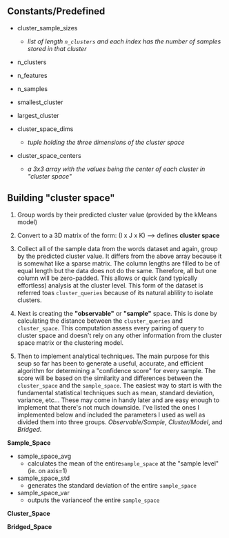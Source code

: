 ## Constants/Predefined

- cluster_sample_sizes
    - *list of length `n_clusters` and
each index has the number of samples stored
in that cluster*
- n_clusters
- n_features
- n_samples
- smallest_cluster
- largest_cluster
- cluster_space_dims
    - *tuple holding the three dimensions
    of the cluster space*

- cluster_space_centers
    - *a 3x3 array with the values being the
    center of each cluster in "cluster space"*


## Building "cluster space"
1. Group words by their predicted cluster value (provided by the kMeans model)

2. Convert to a 3D matrix of the form: (I x J x K) --> defines **cluster space**

3. Collect all of the sample data from the words dataset and again, group by
the predicted cluster value. It differs from the above array because it is
somewhat like a sparse matrix. The column lengths are filled to be of equal length
but the data does not do the same. Therefore, all but one column will be zero-padded.
This allows or quick (and typically effortless) analysis at the cluster level. This
form of the dataset is referred toas `cluster_queries` because of its natural ablility
to isolate clusters.

4. Next is creating the **"observable"** or **"sample"** space. This is done by calculating
the distance between the `cluster_queries` and `cluster_space`. This computation assess
every pairing of query to cluster space and doesn't rely on any other information from
the cluster space matrix or the clustering model.

5. Then to implement analytical techniques. The main purpose for this seup so far
has been to generate a useful, accurate, and efficient algorithm for determining
a "confidence score" for every sample. The score will be based on the similarity
and differences between the `cluster_space` and the `sample_space`. The easiest way to
start is with the fundamental statistical techniques such as mean, standard deviation,
variance, etc... These may come in handy later and are easy enough to implement that
there's not much downside. I've listed the ones I implemented below and included
the parameters I used as well as divided them into three groups. *Observable/Sample*,
*Cluster/Model*, and *Bridged*.

**Sample_Space**
- sample_space_avg
    - calculates the mean of the entire`sample_space` at the "sample level" (ie. on axis=1)
- sample_space_std
    - generates the standard deviation of the entire `sample_space`
- sample_space_var
    - outputs the varianceof the entire `sample_space`


**Cluster_Space**



**Bridged_Space**